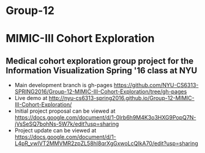 # Group-12

# MIMIC-III Cohort Exploration

## Medical cohort exploration group project for the Information Visualization Spring '16 class at NYU

+ Main development branch is gh-pages https://github.com/NYU-CS6313-SPRING2016/Group-12-MIMIC-III-Cohort-Exploration/tree/gh-pages
+ Live demo at http://nyu-cs6313-spring2016.github.io/Group-12-MIMIC-III-Cohort-Exploration/
+ Initial project proposal can be viewed at https://docs.google.com/document/d/1-0Irb6h9M4K3o3HXG9PopQ7N-jVsSeSQ7bohNs-5W7k/edit?usp=sharing
+ Project update can be viewed at https://docs.google.com/document/d/1-L4pR_vwIVT2MMVMR2zpZL58hl8qrXgGxwoLcQIkA70/edit?usp=sharing